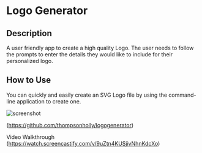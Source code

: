 # Logo Generator

## Description

A user friendly app to create a high quality Logo. The user needs to follow the prompts to enter the details they would like to include for their personalized logo.

## How to Use

You can quickly and easily create an SVG Logo file by using the command-line application to create one. 

![screenshot](/homework/logogenerator/images/Example.png)


(https://github.com/thompsonholly/logogenerator)

Video Walkthrough 
(https://watch.screencastify.com/v/9uZtn4KUSjivNhnKdcXo)
